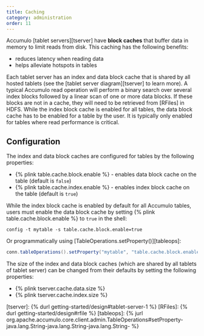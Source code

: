```yaml
---
title: Caching
category: administration
order: 11
---
```


Accumulo [tablet servers][tserver] have **block caches** that buffer data in memory to limit reads from disk.
This caching has the following benefits:

* reduces latency when reading data
* helps alleviate hotspots in tables

Each tablet server has an index and data block cache that is shared by all hosted tablets (see the [tablet server diagram][tserver]
to learn more). A typical Accumulo read operation will perform a binary search over several index blocks followed by a linear scan
of one or more data blocks. If these blocks are not in a cache, they will need to be retrieved from [RFiles] in HDFS. While the index
block cache is enabled for all tables, the data block cache has to be enabled for a table by the user. It is typically only enabled
for tables where read performance is critical.

## Configuration

The index and data block caches are configured for tables by the following properties:

* {% plink table.cache.block.enable %} - enables data block cache on the table (default is `false`)
* {% plink table.cache.index.enable %} - enables index block cache on the table (default is `true`)

While the index block cache is enabled by default for all Accumulo tables, users must enable the data block cache by
setting {% plink table.cache.block.enable %} to `true` in the shell:

    config -t mytable -s table.cache.block.enable=true

Or programmatically using [TableOperations.setProperty()][tableops]:

```java
conn.tableOperations().setProperty("mytable", "table.cache.block.enable", "true");
```

The size of the index and data block caches (which are shared by all tablets of tablet server) can be changed from
their defaults by setting the following properties:

* {% plink tserver.cache.data.size %}
* {% plink tserver.cache.index.size %}

[tserver]: {% durl getting-started/design#tablet-server-1 %}
[RFiles]: {% durl getting-started/design#rfile %}
[tableops]: {% jurl org.apache.accumulo.core.client.admin.TableOperations#setProperty-java.lang.String-java.lang.String-java.lang.String- %}
